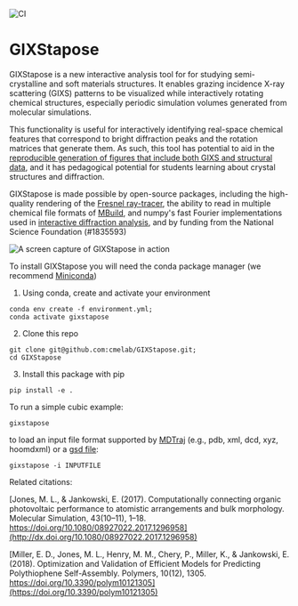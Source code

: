 ![CI](https://github.com/cmelab/GIXStapose/workflows/CI/badge.svg)
# GIXStapose
GIXStapose is a new interactive analysis tool for for studying semi-crystalline and soft materials structures. It enables grazing incidence X-ray scattering (GIXS) patterns to be visualized while interactively rotating chemical structures, especially periodic simulation volumes generated from molecular simulations.

This functionality is useful for interactively identifying  real-space chemical features that correspond to bright diffraction peaks and the rotation matrices that generate them.
As such, this tool has potential to aid in the [reproducible generation of figures that include both GIXS and structural data](http://dx.doi.org/10.1080/08927022.2017.1296958), and it has pedagogical potential for students learning about crystal structures and diffraction.

GIXStapose is made possible by open-source packages, including the high-quality rendering of the [Fresnel ray-tracer](https://fresnel.readthedocs.io/en/stable/), the ability to read in multiple chemical file formats of [MBuild](https://mosdef.org/mbuild/index.html), and numpy's fast Fourier implementations used in [interactive diffraction analysis](https://bitbucket.org/cmelab/cme_utils/src/master/cme_utils/analyze/diffractometer.py), and by funding from the National Science Foundation (#1835593)

![A screen capture of GIXStapose in action](gixstapose/data/screenshot.gif)

To install GIXStapose you will need the conda package manager (we recommend [Miniconda](https://docs.conda.io/en/latest/miniconda.html))
1. Using conda, create and activate your environment
```
conda env create -f environment.yml;
conda activate gixstapose
```
2. Clone this repo
```
git clone git@github.com:cmelab/GIXStapose.git;
cd GIXStapose
```
3. Install this package with pip
```
pip install -e .
```

To run a simple cubic example:
```
gixstapose
```
to load an input file format supported by [MDTraj](http://mdtraj.org/1.8.0/load_functions.html) (e.g., pdb, xml, dcd, xyz, hoomdxml) or a [gsd file](https://gsd.readthedocs.io/en/stable/):
```
gixstapose -i INPUTFILE
```

Related citations:

[Jones, M. L., & Jankowski, E. (2017). Computationally connecting organic photovoltaic performance to atomistic arrangements and bulk morphology. Molecular Simulation, 43(10–11), 1–18. https://doi.org/10.1080/08927022.2017.1296958](http://dx.doi.org/10.1080/08927022.2017.1296958)

[Miller, E. D., Jones, M. L., Henry, M. M., Chery, P., Miller, K., & Jankowski, E. (2018). Optimization and Validation of Efficient Models for Predicting Polythiophene Self-Assembly. Polymers, 10(12), 1305. https://doi.org/10.3390/polym10121305](https://doi.org/10.3390/polym10121305)
